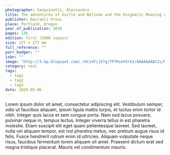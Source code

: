 ```yaml
---
photographer: Sanguinetti, Alessandra
title: The adventures of Guille and Belinda and the Enigmatic Meaning of their Dreams
publisher: Nazraeli Press
place: Portland, Oregon
year_of_publication: 2010
pages: 136
edition: first (2000 copies)
size: 277 x 277 mm
full_reference: ""
parr_badger: ""
isbn: ""
image: "http://3.bp.blogspot.com/_r6CsVFcjE7g/TP7RseV5rkI/AAAAAAAACIs/NCetvLg-eSY/s1600/BrokenManual.jpg"
category: rest
tags:
  - tag1
  - tag2
  - tag3
date: 2020-05-06
---
```




Lorem ipsum dolor sit amet, consectetur adipiscing elit. Vestibulum semper, odio ut faucibus aliquam, ipsum ligula mattis turpis, et luctus enim tortor id nibh. Integer quis lacus et sem congue porta. Nam sed lacus posuere, pulvinar neque in, tempus lectus. Integer viverra tellus in est pharetra molestie. Etiam suscipit elit eget quam pellentesque laoreet. Sed laoreet, nulla vel aliquam tempor, est nisl pharetra metus, nec pretium augue risus id felis. Fusce hendrerit rutrum enim id ultricies. Aliquam vulputate neque risus, faucibus fermentum lorem aliquam sit amet. Praesent dictum erat sed magna tristique placerat. Mauris vel condimentum mauris.
